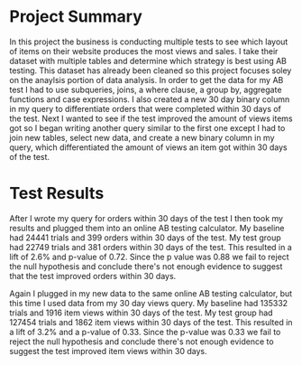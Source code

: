 # Project Summary
In this project the business is conducting multiple tests to see which layout of items on their website produces the most views and sales. I take their dataset with multiple tables and determine which strategy is best using AB testing.  This dataset has already been cleaned so this project focuses soley on the anaylsis portion of data analysis. In order to get the data for my AB test I had to use subqueries, joins, a where clause, a group by, aggregate functions and case expressions.  I also created a new 30 day binary column in my query to differentiate orders that were completed within 30 days of the test. Next I wanted to see if the test improved the amount of views items got so I began writing another query similar to the first one except I had to join new tables, select new data, and create a new binary column in my query, which differentiated the amount of views an item got within 30 days of the test.  

# Test Results
 After I wrote my query for orders within 30 days of the test I then took my results and plugged them into an online AB testing calculator.  My baseline had 24441 trials and 399 orders within 30 days of the test.  My test group had 22749 trials and 381 orders within 30 days of the test.  This resulted in a lift of 2.6% and p-value of 0.72.  Since the p value was 0.88 we fail to reject the null hypothesis and conclude there's not enough evidence to suggest that the test improved orders within 30 days.
 
  Again I plugged in my new data to the same online AB testing calculator, but this time I used data from my 30 day views query. My baseline had 135332 trials and 1916 item views within 30 days of the test.  My test group had 127454 trials and 1862 item views within 30 days of the test.  This resulted in a lift of 3.2% and a p-value of 0.33. Since the p-value was 0.33 we fail to reject the null hypothesis and conclude there's not enough evidence to suggest the test improved item views within 30 days.
